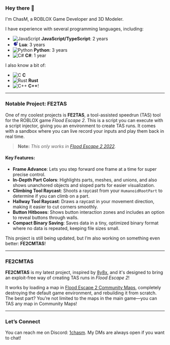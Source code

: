 ### Hey there 👋  
I'm ChasM, a ROBLOX Game Developer and 3D Modeler.  

I have experience with several programming languages, including:  
- <img src="https://cdn.jsdelivr.net/gh/devicons/devicon/icons/javascript/javascript-original.svg" alt="JavaScript" width="16" height="16"/> **JavaScript/TypeScript**: 2 years  
- <img src="https://raw.githubusercontent.com/github/explore/main/topics/lua/lua.png" alt="Lua" width="16" height="16"/> **Lua**: 3 years  
- <img src="https://cdn.jsdelivr.net/gh/devicons/devicon/icons/python/python-original.svg" alt="Python" width="16" height="16"/> **Python**: 3 years  
- <img src="https://cdn.jsdelivr.net/gh/devicons/devicon/icons/csharp/csharp-original.svg" alt="C#" width="16" height="16"/> **C#**: 1 year  

I also know a bit of:  
- <img src="https://cdn.jsdelivr.net/gh/devicons/devicon/icons/c/c-original.svg" alt="C" width="16" height="16"/> **C**  
- <img src="https://cdn.jsdelivr.net/gh/devicons/devicon/icons/rust/rust-plain.svg" alt="Rust" width="16" height="16"/> **Rust**  
- <img src="https://cdn.jsdelivr.net/gh/devicons/devicon/icons/cplusplus/cplusplus-original.svg" alt="C++" width="16" height="16"/> **C++**!  

---

### Notable Project: FE2TAS  

One of my coolest projects is **FE2TAS**, a tool-assisted speedrun (TAS) tool for the ROBLOX game *Flood Escape 2*. This is a script you can execute with a script injector, giving you an environment to create TAS runs. It comes with a sandbox where you can live record your inputs and play them back in real time.  

> **Note:** *This only works in [Flood Escape 2 2022](https://www.roblox.com/games/95410451364746/FE2-2022).*  

#### Key Features:  
- **Frame Advance**: Lets you step forward one frame at a time for super precise control.  
- **In-Depth Part Colors**: Highlights parts, meshes, and unions, and also shows unanchored objects and sloped parts for easier visualization.  
- **Climbing Tool Raycast**: Shoots a raycast from your `HumanoidRootPart` to determine if you can climb on a part.  
- **Hallway Tool Raycast**: Draws a raycast in your movement direction, making it easier to cut corners smoothly.  
- **Button Hitboxes**: Shows button interaction zones and includes an option to reveal buttons through walls.  
- **Compact Binary Saving**: Saves data in a tiny, optimized binary format where no data is repeated, keeping file sizes small.  

This project is still being updated, but I’m also working on something even better: **FE2CMTAS**!  

---

### FE2CMTAS  

**FE2CMTAS** is my latest project, inspired by [8y8x](https://github.com/8y8x), and it's designed to bring an exploit-free way of creating TAS runs in *Flood Escape 2*!  

It works by loading a map in [Flood Escape 2 Community Maps](), completely destroying the default game environment, and rebuilding it from scratch. The best part? You’re not limited to the maps in the main game—you can TAS any map in Community Maps!  

---

### Let’s Connect  

You can reach me on Discord: [1chasm](https://discord.com/users/862122952970600478). My DMs are always open if you want to chat!  
